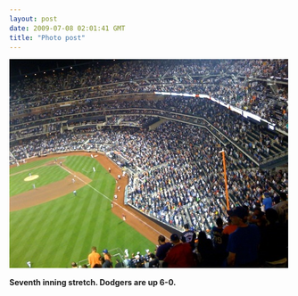 ```yaml
---
layout: post
date: 2009-07-08 02:01:41 GMT
title: "Photo post"
---
```

![travisj](/images/3559c9dcc90732fe9488cd80da3ac350b921494134550f69758f8728f64a523f.jpg)

<b>Seventh inning stretch. Dodgers are up 6-0.</b>
